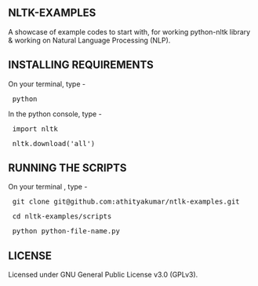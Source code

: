 NLTK-EXAMPLES
-------------

A showcase of example codes to start with, for working python-nltk library &amp; working on Natural Language Processing (NLP).

INSTALLING REQUIREMENTS
-----------------------
On your terminal, type -
<pre> python </pre>
In the python console, type -
<pre> import nltk </pre>
<pre> nltk.download('all') </pre>

RUNNING THE SCRIPTS
-------------------
On your terminal , type -
<pre> git clone git@github.com:athityakumar/ntlk-examples.git</pre>
<pre> cd nltk-examples/scripts </pre>
<pre> python python-file-name.py </pre> 

LICENSE 
-------
Licensed under GNU General Public License v3.0 (GPLv3).
